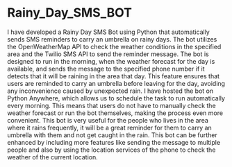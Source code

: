 # Rainy_Day_SMS_BOT

I have developed a Rainy Day SMS Bot using Python that automatically sends SMS reminders to carry an umbrella on rainy days. The bot utilizes the OpenWeatherMap API to check the weather conditions in the specified area and the Twilio SMS API to send the reminder message.
The bot is designed to run in the morning, when the weather forecast for the day is available, and sends the message to the specified phone number if it detects that it will be raining in the area that day. This feature ensures that users are reminded to carry an umbrella before leaving for the day, avoiding any inconvenience caused by unexpected rain.
I have hosted the bot on Python Anywhere, which allows us to schedule the task to run automatically every morning. This means that users do not have to manually check the weather forecast or run the bot themselves, making the process even more convenient.
This bot is very useful for the people who lives in the area where it rains frequently, it will be a great reminder for them to carry an umbrella with them and not get caught in the rain. This bot can be further enhanced by including more features like sending the message to multiple people and also by using the location services of the phone to check the weather of the current location.

